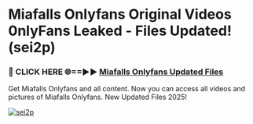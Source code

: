 # Miafalls Onlyfans Original Videos 0nlyFans Leaked - Files Updated! (sei2p)

<h3>🔴 CLICK HERE 🌐==►► <a href="https://tinyurl.com/ehrbuxhb" rel="nofollow">Miafalls Onlyfans Updated Files</a></h3>

Get Miafalls Onlyfans and all content. Now you can access all videos and pictures of Miafalls Onlyfans. New Updated Files 2025!

[![sei2p](https://i.imgur.com/lVYEuWS.gif)](https://tinyurl.com/ehrbuxhb)
